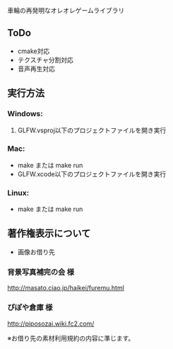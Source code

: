 ﻿車輪の再発明なオレオレゲームライブラリ

## ToDo

* cmake対応
* テクスチャ分割対応
* 音声再生対応

## 実行方法

### Windows:

1. GLFW.vsproj以下のプロジェクトファイルを開き実行

### Mac:
- make または make run
- GLFW.xcode以下のプロジェクトファイルを開き実行

### Linux:
- make または make run

## 著作権表示について

+ 画像お借り先

### 背景写真補完の会 様
http://masato.ciao.jp/haikei/furemu.html

### ぴぽや倉庫 様
http://piposozai.wiki.fc2.com/

※お借り先の素材利用規約の内容に準じます。
